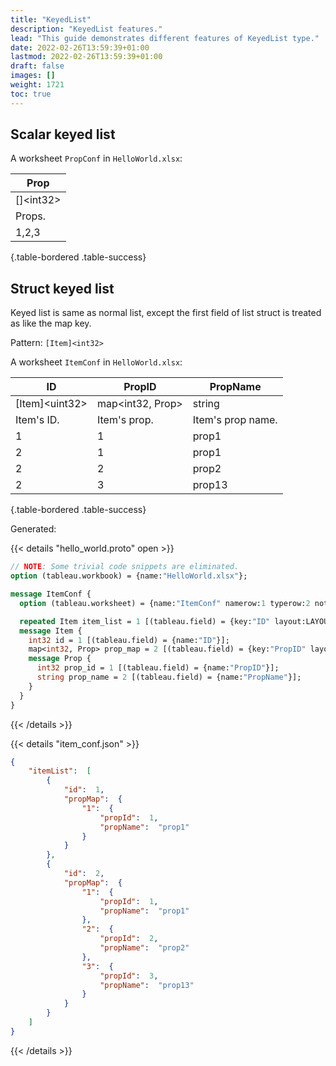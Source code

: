 ```yaml
---
title: "KeyedList"
description: "KeyedList features."
lead: "This guide demonstrates different features of KeyedList type."
date: 2022-02-26T13:59:39+01:00
lastmod: 2022-02-26T13:59:39+01:00
draft: false
images: []
weight: 1721
toc: true
---
```


## Scalar keyed list

A worksheet `PropConf` in `HelloWorld.xlsx`:

| Prop        |
|-------------|
| []\<int32\> |
| Props.      |
| 1,2,3       |
{.table-bordered .table-success}

## Struct keyed list

Keyed list is same as normal list, except the first field of list struct is treated as
like the map key.

Pattern: `[Item]<int32>`

A worksheet `ItemConf` in `HelloWorld.xlsx`:

| ID               | PropID           | PropName          |
|------------------|------------------|-------------------|
| [Item]\<uint32\> | map<int32, Prop> | string            |
| Item's ID.       | Item's prop.     | Item's prop name. |
| 1                | 1                | prop1             |
| 2                | 1                | prop1             |
| 2                | 2                | prop2             |
| 2                | 3                | prop13            |
{.table-bordered .table-success}

Generated:

{{< details "hello_world.proto" open >}}

```protobuf
// NOTE: Some trivial code snippets are eliminated.
option (tableau.workbook) = {name:"HelloWorld.xlsx"};

message ItemConf {
  option (tableau.worksheet) = {name:"ItemConf" namerow:1 typerow:2 noterow:3 datarow:4};

  repeated Item item_list = 1 [(tableau.field) = {key:"ID" layout:LAYOUT_VERTICAL}];
  message Item {
    int32 id = 1 [(tableau.field) = {name:"ID"}];
    map<int32, Prop> prop_map = 2 [(tableau.field) = {key:"PropID" layout:LAYOUT_VERTICAL}];
    message Prop {
      int32 prop_id = 1 [(tableau.field) = {name:"PropID"}];
      string prop_name = 2 [(tableau.field) = {name:"PropName"}];
    }
  }
}
```

{{< /details >}}

{{< details "item_conf.json" >}}

```json
{
    "itemList":  [
        {
            "id":  1,
            "propMap":  {
                "1":  {
                    "propId":  1,
                    "propName":  "prop1"
                }
            }
        },
        {
            "id":  2,
            "propMap":  {
                "1":  {
                    "propId":  1,
                    "propName":  "prop1"
                },
                "2":  {
                    "propId":  2,
                    "propName":  "prop2"
                },
                "3":  {
                    "propId":  3,
                    "propName":  "prop13"
                }
            }
        }
    ]
}
```

{{< /details >}}
